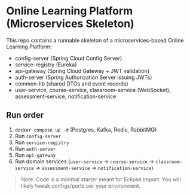 # Online Learning Platform (Microservices Skeleton)

This repo contains a runnable skeleton of a microservices-based Online Learning Platform:
- config-server (Spring Cloud Config Server)
- service-registry (Eureka)
- api-gateway (Spring Cloud Gateway + JWT validation)
- auth-server (Spring Authorization Server issuing JWTs)
- common-lib (shared DTOs and event records)
- user-service, course-service, classroom-service (WebSocket), assessment-service, notification-service

## Run order
1. `docker compose up -d` (Postgres, Kafka, Redis, RabbitMQ)
2. Run `config-server`
3. Run `service-registry`
4. Run `auth-server`
5. Run `api-gateway`
6. Run domain services (`user-service` → `course-service` → `classroom-service` → `assessment-service` → `notification-service`)

> Note: Code is a minimal starter meant for Eclipse import. You will likely tweak configs/ports per your environment.
